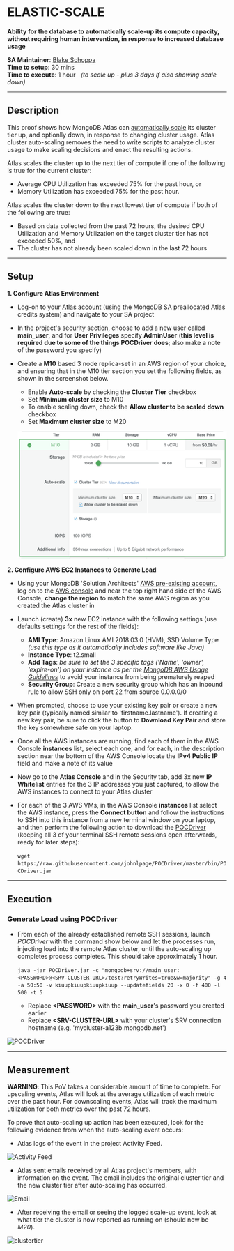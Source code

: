 # ELASTIC-SCALE

__Ability for the database to automatically scale-up its compute capacity, without requiring human intervention, in response to increased database usage__

__SA Maintainer__: [Blake Schoppa](mailto:blake.schoppa@mongodb.com) <br/>
__Time to setup__: 30 mins <br/>
__Time to execute__: 1 hour &nbsp;&nbsp;_(to scale up - plus 3 days if also showing scale down)_ <br/>


---
## Description

This proof shows how MongoDB Atlas can [automatically scale](https://docs.atlas.mongodb.com/cluster-autoscaling/) its cluster tier up, and optionlly down, in response to changing cluster usage. Atlas cluster auto-scaling removes the need to write scripts to analyze cluster usage to make scaling decisions and enact the resulting actions.

Atlas scales the cluster up to the next tier of compute if one of the following is true for the current cluster:

* Average CPU Utilization has exceeded 75% for the past hour, or
* Memory Utilization has exceeded 75% for the past hour.

Atlas scales the cluster down to the next lowest tier of compute if both of the following are true:

* Based on data collected from the past 72 hours, the desired CPU Utilization and Memory Utilization on the target cluster tier has not exceeded 50%, and
* The cluster has not already been scaled down in the last 72 hours


---
## Setup

__1. Configure Atlas Environment__
* Log-on to your [Atlas account](http://cloud.mongodb.com) (using the MongoDB SA preallocated Atlas credits system) and navigate to your SA project
* In the project's security section, choose to add a new user called __main_user__, and for __User Privileges__ specify __AdminUser__ (__this level is required due to some of the things POCDriver does__; also make a note of the password you specify)
* Create a __M10__ based 3 node replica-set in an AWS region of your choice, and ensuring that in the M10 tier section you set the following fields, as shown in the screenshot below.
    * Enable __Auto-scale__ by checking the __Cluster Tier__ checkbox
    * Set __Minimum cluster size__ to M10
    * To enable scaling down, check the __Allow cluster to be scaled down__ checkbox
    * Set __Maximum cluster size__ to M20
    
    ![Cluster Configuration](img/Configuration.png "Cluster Configuration") 

__2. Configure AWS EC2 Instances to Generate Load__
* Using your MongoDB 'Solution Architects' [AWS pre-existing account](https://wiki.corp.mongodb.com/display/DEVOPSP/How-To%3A+Access+AWS+Accounts), log on to the [AWS console](http://sa.aws.mongodb.com/) and near the top right hand side of the AWS Console, __change the region__ to match the same AWS region as you created the Atlas cluster in
* Launch (create) __3x__ new EC2 instance with the following settings (use defaults settings for the rest of the fields):
  * __AMI Type__: Amazon Linux AMI 2018.03.0 (HVM), SSD Volume Type  _(use this type as it automatically includes software like Java)_
  * __Instance Type__: t2.small
  * __Add Tags__: _be sure to set the 3 specific tags ('Name', 'owner', 'expire-on') on your instance as per the [MongoDB AWS Usage Guidelines](https://wiki.corp.mongodb.com/display/DEVOPSP/AWS+Reaping+Policies)_ to avoid your instance from being prematurely reaped
  * __Security Group__: Create a new security group which has an inbound rule to allow SSH only on port 22 from source 0.0.0.0/0
* When prompted, choose to use your existing key pair or create a new key pair (typically named similar to 'firstname.lastname'). If creating a new key pair, be sure to click the button to __Download Key Pair__ and store the key somewhere safe on your laptop.
*  Once all the AWS instances are running, find each of them in the AWS Console __instances__ list, select each one, and for each, in the description section near the bottom of the AWS Console locate the __IPv4 Public IP__ field and make a note of its value
* Now go to the __Atlas Console__ and in the Security tab, add 3x new __IP Whitelist__ entries for the 3 IP addresses you just captured, to allow the AWS instances to connect to your Atlas cluster
* For each of the 3 AWS VMs, in the AWS Console __instances__ list select the AWS instance, press the __Connect button__ and follow the instructions to SSH into this instance from a new terminal window on your laptop, and then perform the following action to download the [POCDriver](https://github.com/johnlpage/POCDriver) (keeping all 3 of your terminal SSH remote sessions open afterwards, ready for later steps):

  ```wget https://raw.githubusercontent.com/johnlpage/POCDriver/master/bin/POCDriver.jar```


---
## Execution

### Generate Load using POCDriver
* From each of the already established remote SSH sessions, launch _POCDriver_ with the command show below and let the processes run, injecting load into the remote Atlas cluster, until the auto-scaling up completes process completes.  This should take approximately 1 hour.

  ```java -jar POCDriver.jar -c "mongodb+srv://main_user:<PASSWORD>@<SRV-CLUSTER-URL>/test?retryWrites=true&w=majority" -g 4 -a 50:50 -v kiuupkiuupkiuupkiuup --updatefields 20 -x 0 -f 400 -l 500 -t 5```

  * Replace __\<PASSWORD\>__ with the __main_user__'s password you created earlier
  * Replace __\<SRV-CLUSTER-URL\>__ with your cluster's SRV connection hostname (e.g. 'mycluster-a123b.mongodb.net')
  
 ![POCDriver](img/pocdriver.png "POCDriver") 

---
## Measurement
__WARNING__:  This PoV takes a considerable amount of time to complete.  For upscaling events, Atlas will look at the average utilization of each metric over the past hour. For downscaling events, Atlas will track the maximum utilization for both metrics over the past 72 hours.

To prove that auto-scaling up action has been executed, look for the following evidence from when the auto-scaling event occurs:

* Atlas logs of the event in the project Activity Feed.

![Activity Feed](img/ActivityFeed.png "ActivityFeed")

* Atlas sent emails received by all Atlas project's members, with information on the event. The email includes the original cluster tier and the new cluster tier after auto-scaling has occurred.

![Email](img/email.png "Email")

* After receiving the email or seeing the logged scale-up event, look at what tier the cluster is now reported as running on (should now be _M20_).

![clustertier](img/clustertier.png "clustertier")

